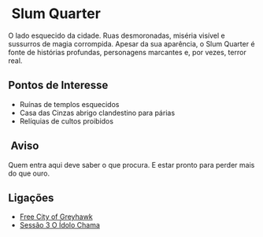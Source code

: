 # ️ Slum Quarter

O lado esquecido da cidade. Ruas desmoronadas, miséria visível e sussurros de magia corrompida. Apesar da sua aparência, o Slum Quarter é fonte de histórias profundas, personagens marcantes e, por vezes, terror real.

##  Pontos de Interesse

- Ruínas de templos esquecidos
- Casa das Cinzas  abrigo clandestino para párias
- Relíquias de cultos proibidos

## ️ Aviso

Quem entra aqui deve saber o que procura. E estar pronto para perder mais do que ouro.

##  Ligações

- [Free City of Greyhawk]()
- [Sessão 3  O Ídolo Chama]()


















